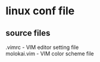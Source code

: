 <h1>linux conf file</h1>

 
<h2>source files</h2>
.vimrc - VIM editor setting file<br />
molokai.vim - VIM color scheme file<br />
<br />
